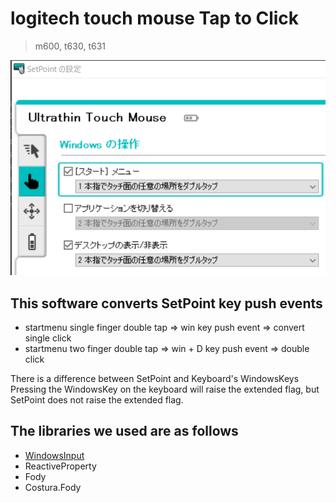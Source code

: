 # logitech touch mouse Tap to Click
> m600, t630, t631

![image1](https://raw.githubusercontent.com/WaToI/LogiTap2ClickNet46/master/tmp/setpoint.PNG)

## This software converts SetPoint key push events

* startmenu single finger double tap => win key push event => convert single click
* startmenu two finger double tap => win + D key push event => double click

There is a difference between SetPoint and Keyboard's WindowsKeys
Pressing the WindowsKey on the keyboard will raise the extended flag, 
but SetPoint does not raise the extended flag.

## The libraries we used are as follows

* [WindowsInput](https://github.com/MediatedCommunications/WindowsInput)
* ReactiveProperty
* Fody
* Costura.Fody